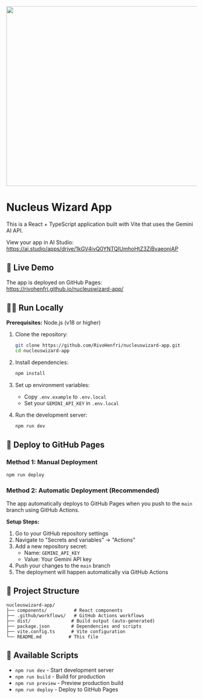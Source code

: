 <div align="center">
<img width="1200" height="475" alt="GHBanner" src="https://github.com/user-attachments/assets/0aa67016-6eaf-458a-adb2-6e31a0763ed6" />
</div>

# Nucleus Wizard App

This is a React + TypeScript application built with Vite that uses the Gemini AI API.

View your app in AI Studio: https://ai.studio/apps/drive/1kGV4ivQ0YNTQIUmhoHtZ3ZiBvaeonjAP

## 🚀 Live Demo

The app is deployed on GitHub Pages: https://rivohenfri.github.io/nucleuswizard-app/

## 🏃‍♂️ Run Locally

**Prerequisites:** Node.js (v18 or higher)

1. Clone the repository:
   ```bash
   git clone https://github.com/RivoHenfri/nucleuswizard-app.git
   cd nucleuswizard-app
   ```

2. Install dependencies:
   ```bash
   npm install
   ```

3. Set up environment variables:
   - Copy `.env.example` to `.env.local`
   - Set your `GEMINI_API_KEY` in `.env.local`

4. Run the development server:
   ```bash
   npm run dev
   ```

## 🚢 Deploy to GitHub Pages

### Method 1: Manual Deployment
```bash
npm run deploy
```

### Method 2: Automatic Deployment (Recommended)
The app automatically deploys to GitHub Pages when you push to the `main` branch using GitHub Actions.

**Setup Steps:**
1. Go to your GitHub repository settings
2. Navigate to "Secrets and variables" → "Actions"
3. Add a new repository secret:
   - Name: `GEMINI_API_KEY`
   - Value: Your Gemini API key
4. Push your changes to the `main` branch
5. The deployment will happen automatically via GitHub Actions

## 📁 Project Structure

```
nucleuswizard-app/
├── components/          # React components
├── .github/workflows/   # GitHub Actions workflows
├── dist/               # Build output (auto-generated)
├── package.json        # Dependencies and scripts
├── vite.config.ts      # Vite configuration
└── README.md          # This file
```

## 🔧 Available Scripts

- `npm run dev` - Start development server
- `npm run build` - Build for production
- `npm run preview` - Preview production build
- `npm run deploy` - Deploy to GitHub Pages
